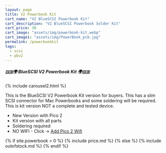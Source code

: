 ```yaml
---
layout: page
title: V2 Powerbook Kit
cart_name: "V2 BlueSCSI Powerbook Kit"
cart_description: "V2 BlueSCSI Powerbook Solder Kit"
cart_price: 38
cart_image: "assets/img/powerbook-kit.webp"
cart_image1: "assets/img/PowerBook_pcb.jpg"
permalink: /powerbookkit
tags: 
  - scsi
  - pbv2
---
```


##### 🇬🇧🌍 BlueSCSI V2 Powerbook Kit 🌍🇬🇧

{% include carousel2.html %}

This is the BlueSCSI V2 Powerbook Kit version for buyers. This has a slim SCSI connector for Mac Powerbooks and some soldering will be required. This is kit version NOT a complete and tested device.

* New Version with Pico 2
* Kit version with all parts
* Soldering required
* NO WIFI - Click &#8594; [Add Pico 2 Wifi](/pico2w)

{% if site.powerbook > 0 %}
{% include price.md %}
{% else %}
{% include outofstock.md %}
{% endif %}